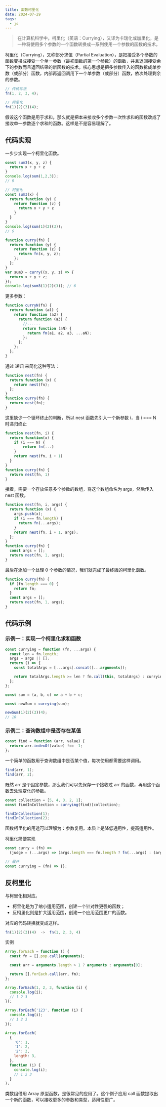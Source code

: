 ```yaml
---
title: 函数柯里化
date: 2024-07-29
tags:
  - js
---
```


> 在计算机科学中，柯里化（英语：Currying），又译为卡瑞化或加里化，是一种将使用多个参数的一个函数转换成一系列使用一个参数的函数的技术。

柯里化（Currying），又称部分求值（Partial Evaluation），是把接受多个参数的函数变换成接受一个单一参数（最初函数的第一个参数）的函数，并且返回接受余下的参数而且返回结果的新函数的技术。核心思想是把多参数传入的函数拆成单参数（或部分）函数，内部再返回调用下一个单参数（或部分）函数，依次处理剩余的参数。

```js
// 传统写法
fn(1, 2, 3, 4);

// 柯里化
fn(1)(2)(3)(4);
```
假设这个函数是用于求和，那么就是把本来接收多个参数一次性求和的函数改成了接收单一参数逐个求和的函数。这样是不是容易理解了。

## 代码实现

一步步实现一个柯里化函数。

```js
const sum3(x, y, z) {
  return x + y + z
}
console.log(sum(1,2,3));
// 6
```

```js
// 柯里化
const sum3(x) {
  return function (y) {
    return function (z) {
      return x + y + z
    }
  }
}
console.log(sum(1)(2)(3));
// 6
```

```js
function curry(fn) {
  return function (y) {
    return function (z) {
      return fn(x, y, z);
    };
  };
}
var sum3 = curry((x, y, z) => {
  return x + y + z;
});
console.log(sum3(1)(2)(3)); // 6
```

更多参数：

```js
function curryN(fn) {
  return function (a1) {
    return function (a2) {
      return function (a3) {
        //......
        return function (aN) {
          return fn(a1, a2, a3, ...aN);
        };
      };
    };
  };
}
```

通过 递归 来简化这种写法：

```js
function nest(fn) {
  return function (x) {
    return nest(fn);
  };
}
function curry(fn) {
  return nest(fn);
}
```

这里缺少一个循环终止的判断，所以 nest 函数先引入一个新参数 i，当 i === N 时递归终止

```js
function nest(fn, i) {
  return function(x) {
    if (i === N) {
        return fn(...)
    }
    return nest(fn, i + 1)
  }
}
function curry(fn) {
  return nest(fn, 1)
}
```

接着，需要一个存放任意多个参数的数组，将这个数组命名为 args，然后传入 nest 函数。

```js
function nest(fn, i, args) {
  return function (x) {
    args.push(x);
    if (i === fn.length) {
      return fn(...args);
    }
    return nest(fn, i + 1, args);
  };
}
function curry(fn) {
  const args = [];
  return nest(fn, 1, args);
}
```

最后在添加一个处理 0 个参数的情况，我们就完成了最终版的柯里化函数。

```js
function curry(fn) {
  if (fn.length === 0) {
    return fn;
  }
  const args = [];
  return nest(fn, 1, args);
}
```
## 代码示例

### 示例一：实现一个柯里化求和函数

```js
const currying = function (fn, ...args) {
  const len = fn.length;
  args = args || [];
  return () => {
    const totalArgs = [...args].concat([...arguments]);

    return totalArgs.length >= len ? fn.call(this, totalArgs) : currying.call(this, fn, totalArgs);
  };
};

const sum = (a, b, c) => a + b + c;

const newSum = currying(sum);

newSum(1)(2)(3)(4);
// 10
```

### 示例二：查询数组中是否存在某值

```js
const find = function (arr, value) {
  return arr.indexOf(value) !== -1;
};
```
一个简单的函数用于查询数组中是否某个值，每次使用都需要这样调用。

```js
find(arr, 1);
find(arr, 2);
```

既然 arr 是个固定参数，那么我们可以先保存一个接收过 arr 的函数，再用这个函数去处理变化的参数。

```js
const collection = [5, 4, 3, 2, 1];
const findInCollection = currying(find)(collection);

findInCollection(1);
findInCollection(2);
```

函数柯里化的用途可以理解为：参数复用。本质上是降低通用性，提高适用性。

柯里化简便实现

```js
const curry = (fn) =>
  (judge = (...args) => (args.length === fn.length ? fn(...args) : (arg) => judge(...args, arg)));

// 展开
const currying = (fn) => {};
```

## 反柯里化

与柯里化相对应。

- 柯里化是为了缩小适用范围，创建一个针对性更强的函数；
- 反柯里化则是扩大适用范围，创建一个应用范围更广的函数。

对应的代码转换就变成这样。

```js
fn(1)(2)(3)(4)  ->  fn(1, 2, 3, 4)
```

实例

```js
Array.forEach = function () {
  const fn = [].pop.call(arguments);

  const arr = arguments.length > 1 ? arguments : arguments[0];

  return [].forEach.call(arr, fn);
};

Array.forEach(1, 2, 3, function (i) {
  console.log(i);
  // 1 2 3
});

Array.forEach('123', function (i) {
  console.log(i);
  // 1 2 3
});

Array.forEach(
  {
    '0': 1,
    '1': 2,
    '2': 3,
    length: 3,
  },
  function (i) {
    console.log(i);
    // 1 2 3
  }
);
```

类数组借用 Array 原型函数，是很常见的应用了。这个例子应用 call 函数提取出一个新的函数，可以接收更多的参数和类型，适用性更广。

